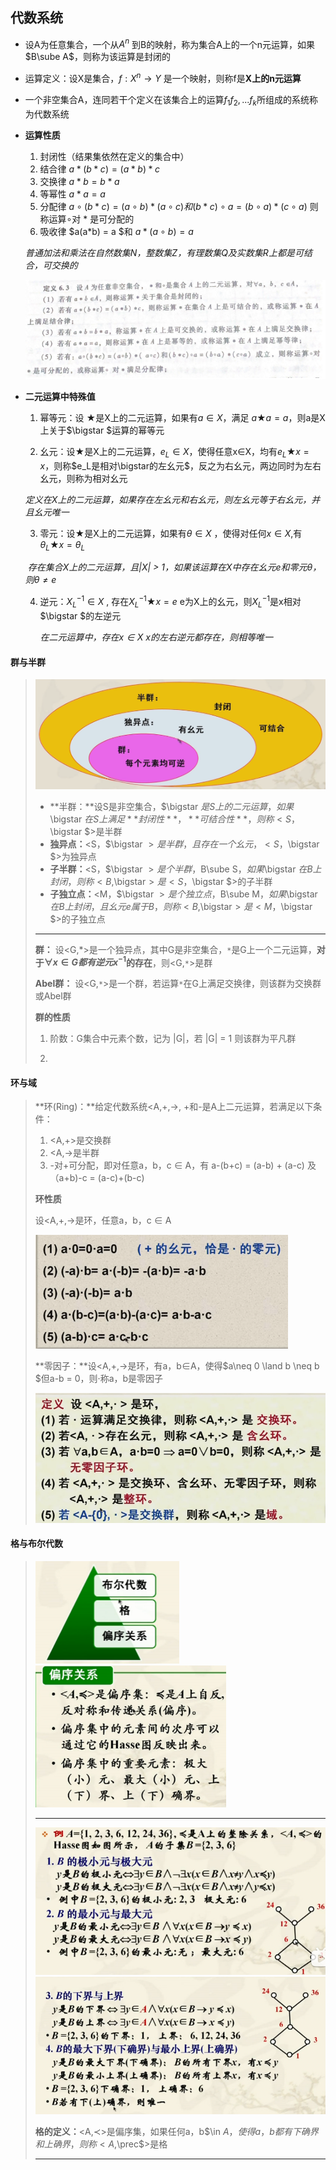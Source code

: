 ## 代数系统

-  设A为任意集合，一个从$A^n$ 到B的映射，称为集合A上的一个n元运算，如果$B\sube A$，则称为该运算是封闭的

-  运算定义：设X是集合，$f:X^n \to Y$ 是一个映射，则称f是**X上的n元运算**

- 一个非空集合A，连同若干个定义在该集合上的运算$f_1 f_2,...f_k$所组成的系统称为代数系统

- **运算性质**

  1. 封闭性（结果集依然在定义的集合中）
  2. 结合律  $a * (b * c) = (a*b)*c$ 
  3. 交换律  $a * b = b * a$
  4. 等幂性  $a * a = a$
  5. 分配律  $a\circ(b*c) = (a\circ b) * (a\circ c)  和 (b * c) \circ a = (b\circ a)*(c\circ a)$ 则称运算$\circ$对 * 是可分配的
  6. 吸收律 $a(a*b) = a $和 $a*(a\circ b) = a$

  *普通加法和乘法在自然数集N，整数集Z，有理数集Q及实数集R上都是可结合，可交换的*

  ![image-20220401223922951](image-20220401223922951.png) 

- **二元运算中特殊值**

  1. 幂等元：设 $\bigstar$是X上的二元运算，如果有$a\in X$，满足 $a\bigstar a = a$，则a是X上关于$\bigstar $运算的幂等元

  2. 幺元：设$\bigstar$是X上的二元运算，$e_L\in X$，使得任意x$\in$X，均有$e_L \bigstar x = x$，则称$e_L是相对\bigstar的左幺元$，反之为右幺元，两边同时为左右幺元，则称为相对幺元

  ​       *定义在X上的二元运算，如果存在左幺元和右幺元，则左幺元等于右幺元，并且幺元唯一*

  3. 零元：设$\bigstar$是X上的二元运算，如果有$\theta \in X$ ，使得对任何$x\in X$,有${\theta}_L \bigstar x = \theta_L$ 

  ​       *存在集合X上的二元运算，且|X| > 1，如果该运算在X中存在幺元e和零元$\theta$，则$\theta \neq e$*

  4. 逆元：$X_L^{-1} \in X$ , 存在$X_L^{-1} \bigstar x = e$  e为X上的幺元，则$X_L^{-1}$是x相对$\bigstar $的左逆元

       *在二元运算中，存在$x\in X$ x的左右逆元都存在，则相等唯一*

#### **群与半群**

> <img src="image-20220331214843976.png" alt="image-20220331214843976" style="zoom:50%;" /> 
>
> - **半群：**设S是非空集合，$\bigstar $是S上的二元运算，如果$\bigstar $在S上满足**封闭性**，**可结合性**，则称<S，$\bigstar $>是半群
> - **独异点：**<S，$\bigstar $>是半群，且存在一个幺元，<S，$\bigstar $>为独异点
> - **子半群：**<S，$\bigstar $>是个半群，$B\sube S$，如果$\bigstar $在B上封闭，则称<B,$\bigstar$>是<S，$\bigstar $>的子半群
> - **子独立点：**<M，$\bigstar $>是个独立点，$B\sube M$，如果$\bigstar $在B上封闭，且幺元e属于B，则称<B,$\bigstar$>是<M，$\bigstar $>的子独立点
>
> ---
>
> **群：** 设<G,*>是一个独异点，其中G是非空集合，`*`是G上一个二元运算，**对于$\forall x \in G 都有逆元x^{-1}$的存在**，则<G,`*`>是群
>
> **Abel群：** 设<G,`*`>是一个群，若运算`*`在G上满足交换律，则该群为交换群或Abel群
>
> **群的性质**
>
> 1. 阶数：G集合中元素个数，记为  |G|，若 |G| = 1 则该群为平凡群
>
> 2. 
>
>     
>
> 

#### **环与域**

> **环(Ring)：**给定代数系统<A,+,->, +和-是A上二元运算，若满足以下条件：
>
> 1. <A,+>是交换群
> 2. <A,->是半群
> 3. -对+可分配，即对任意a，b，c $\in$ A，有 a-(b+c) = (a-b) + (a-c) 及（a+b)-c = (a-c)+(b-c)
>
> **环性质**
>
> 设<A,+,->是环，任意a，b，c $\in$ A
>
> <img src="image-20220401204018719.png" alt="image-20220401204018719" style="zoom:67%;" />  
>
> **零因子：**设<A,+,->是环，有a，b$\in$A，使得$a\neq 0 \land b \neq b $但a-b = 0，则·称a，b是零因子
>
>  <img src="image-20220401204815391.png" alt="image-20220401204815391" style="zoom:80%;" /> 
>
> 

#### **格与布尔代数**

> <img src="image-20220331233816698.png" alt="image-20220331233816698" style="zoom:50%;" /> 
>
> <img src="image-20220401205008090.png" alt="image-20220401205008090" style="zoom:67%;" />  
>
> ---
>
> <img src="image-20220401205928251.png" alt="image-20220401205928251" style="zoom:67%;" />    
>
> <img src="image-20220401210714557.png" alt="image-20220401210714557" style="zoom: 60%;" /> 
>
> **格的定义：**<A,$\prec$>是偏序集，如果任何a，b$\in $A，使得{a，b}都有下确界和上确界，则称<A,$\prec$>是格
>
> ---
>
> 
>
> 
>
> 





  







